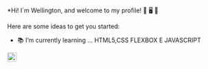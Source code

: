 
*Hi! I´m Wellington, and welcome to my profile!  👋 :desktop_computer: :speech_balloon:


Here are some ideas to get you started:

- :books: I’m currently learning ... HTML5,CSS FLEXBOX E JAVASCRIPT

<a href="https://www.linkedin.com/in/wellington-gon%C3%A7alves-marinho/">
  <img align="left" alt="Wellington LinkdeIN" width="22px" src="https://cdn.jsdelivr.net/npm/simple-icons@v3/icons/linkedin.svg"/>
</a>


  

 
  
  


  
  
  
